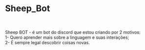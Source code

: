 # Sheep_Bot<br><br>

Sheep BOT - é um bot do discord que estou criando por 2 motivos: <br>
1- Quero aprender mais sobre a linguagem e suas interações;<br>
2- É sempre legal descobrir coisas novas.<br>
